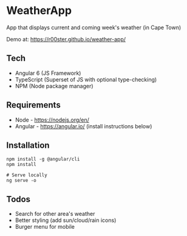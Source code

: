 # WeatherApp

App that displays current and coming week's weather (in Cape Town)

Demo at: https://r00ster.github.io/weather-app/

## Tech

 - Angular 6 (JS Framework)
 - TypeScript (Superset of JS with optional type-checking)
 - NPM (Node package manager)

## Requirements

* Node - https://nodejs.org/en/
* Angular - https://angular.io/ (install instructions below)

## Installation 

```
npm install -g @angular/cli
npm install

# Serve locally
ng serve -o
```

## Todos 

* Search for other area's weather 
* Better styling (add sun/cloud/rain icons)
* Burger menu for mobile

